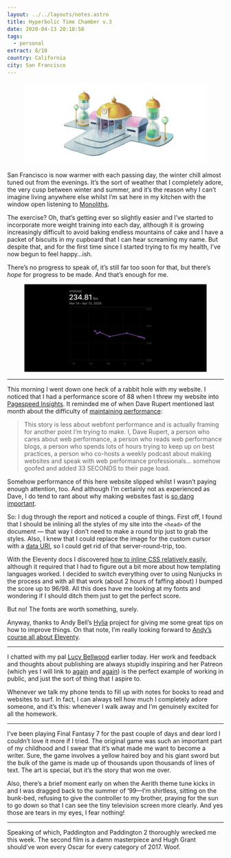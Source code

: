 ```yaml
---
layout: ../../layouts/notes.astro
title: Hyperbolic Time Chamber v.3
date: 2020-04-13 20:18:58
tags:
  - personal
extract: 8/10
country: California
city: San Francisco
---
```


<div class="m-wrapper--full">
  <figure class="m-wrapper--unpadded" style="margin-top: 0; margin-bottom: 10px;"> 
    <img alt="The Hyperbolic Time Chamber" src="/images/htc.jpg"/>
  </figure>
</div>

San Francisco is now warmer with each passing day, the winter chill almost tuned out from the evenings. It’s the sort of weather that I completely adore, the very cusp between winter and summer, and it’s the reason why I can’t imagine living anywhere else whilst I’m sat here in my kitchen with the window open listening to [Monoliths](https://open.spotify.com/track/4dBt1RkjxNFGdEVSw7UfrU?si=B7McJJT7SxSFMbqSKAFBwg).

The exercise? Oh, that’s getting ever so slightly easier and I’ve started to incorporate more weight training into each day, although it is growing increasingly difficult to avoid baking endless mountains of cake and I have a packet of biscuits in my cupboard that I can hear screaming my name. But despite that, and for the first time since I started trying to fix my health, I’ve now begun to feel happy…ish.

There’s no progress to speak of, it’s still far too soon for that, but there’s _hope_ for progress to be made. And that’s enough for me.

<div class="m-wrapper--full">
  <figure class="m-wrapper--unpadded">
    <img alt="Workout stats for this week" src="/images/htc-week3.png" loading="lazy"/>
  </figure>
</div>

---

This morning I went down one heck of a rabbit hole with my website. I noticed that I had a performance score of 88 when I threw my website into [Pagespeed Insights](https://developers.google.com/speed/pagespeed/insights). It reminded me of when Dave Rupert mentioned last month about the difficulty of [maintaining performance](https://daverupert.com/2020/03/maintaining-performance/):

> This story is less about webfont performance and is actually framing for another point I’m trying to make. I, Dave Rupert, a person who cares about web performance, a person who reads web performance blogs, a person who spends lots of hours trying to keep up on best practices, a person who co-hosts a weekly podcast about making websites and speak with web performance professionals… somehow goofed and added 33 SECONDS to their page load.

Somehow performance of this here website slipped whilst I wasn’t paying enough attention, too. And although I’m certainly not as experienced as Dave, I do tend to rant about why making websites fast is [so dang important](https://css-tricks.com/accessibility-and-web-performance-are-not-features-theyre-the-baseline/).

So: I dug through the report and noticed a couple of things. First off, I found that I should be inlining all the styles of my site into the `<head>` of the document — that way I don’t need to make a round trip just to grab the styles. Also, I knew that I could replace the image for the custom cursor with a [data URI](https://css-tricks.com/data-uris/), so I could get rid of that server-round-trip, too.

With the Eleventy docs I discovered [how to inline CSS relatively easily](https://www.11ty.dev/docs/quicktips/inline-css/), although it required that I had to figure out a bit more about how templating languages worked. I decided to switch everything over to using Nunjucks in the process and with all that work (about 2 hours of faffing about) I bumped the score up to 96/98. All this does have me looking at my fonts and wondering if I should ditch them just to get the perfect score.

But no! The fonts are worth something, surely.

Anyway, thanks to Andy Bell’s [Hylia](https://hylia.website/) project for giving me some great tips on how to improve things. On that note, I’m really looking forward to [Andy’s course all about Eleventy](https://piccalil.li/course/learn-eleventy-from-scratch/).

---

I chatted with my pal [Lucy Bellwood](https://www.patreon.com/LucyBellwood) earlier today. Her work and feedback and thoughts about publishing are always stupidly inspiring and her Patreon (which yes I will link to [again](https://www.patreon.com/LucyBellwood) and [again](https://www.patreon.com/LucyBellwood)) is the perfect example of working in public, and just the sort of thing that I aspire to.

Whenever we talk my phone tends to fill up with notes for books to read and websites to surf. In fact, I can always tell how much I completely adore someone, and it’s this: whenever I walk away and I’m genuinely excited for all the homework.

---

I’ve been playing Final Fantasy 7 for the past couple of days and dear lord I couldn’t love it more if I tried. The original game was such an important part of my childhood and I swear that it’s what made me want to become a writer. Sure, the game involves a yellow haired boy and his giant sword but the bulk of the game is made up of thousands upon thousands of lines of text. The art is special, but it’s the story that won me over.

Also, there’s a brief moment early on when the Aerith theme tune kicks in and I was dragged back to the summer of ‘99—I’m shirtless, sitting on the bunk-bed, refusing to give the controller to my brother, praying for the sun to go down so that I can see the tiny television screen more clearly. And yes those are tears in my eyes, I fear nothing!

---

Speaking of which, Paddington and Paddington 2 thoroughly wrecked me this week. The second film is a damn masterpiece and Hugh Grant should’ve won every Oscar for every category of 2017. Woof.
